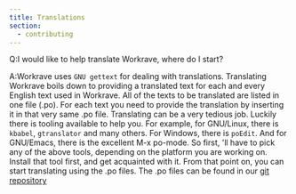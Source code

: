 ```yaml
---
title: Translations
section:
  - contributing
---
```


Q:I would like to help translate Workrave, where do I start?

A:Workrave uses `GNU gettext` for dealing with translations. Translating
Workrave boils down to providing a translated text for each and every English
text used in Workrave. All of the texts to be translated are listed in one file
(.po). For each text you need to provide the translation by inserting it in that
very same .po file. Translating can be a very tedious job. Luckily there is
tooling available to help you. For example, for GNU/Linux, there is `kbabel`,
`gtranslator` and many others. For Windows, there is `poEdit`. And for
GNU/Emacs, there is the excellent M-x po-mode. So first, 'll have to pick any of
the above tools, depending on the platform you are working on. Install that tool
first, and get acquainted with it. From that point on, you can start translating
using the .po files. The .po files can be found in our
[git repository](http://github.com/rcaelers/workrave/blob/master/po/)
